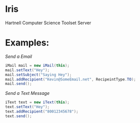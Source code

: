 # Iris
Hartnell Computer Science Toolset Server

# Examples:

*Send a Email*
```java
iMail mail = new iMail(this);
mail.setText("Hey");
mail.setSubject("Saying Hey");
mail.addRecipient("Kevin@SomeEmail.net", RecipeintType.TO);
mail.send();
```

*Send a Text Message*
```java
iText text = new iText(this);
text.setText("Hey");
text.addRecipient("80012345678");
text.send();
```
